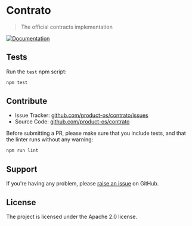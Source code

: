 # Contrato

> The official contracts implementation

[![Documentation](https://github.com/product-os/contrato/actions/workflows/docs.yml/badge.svg)](https://balena-io.github.io/contrato/modules/contrato.html)

## Tests

Run the `test` npm script:

```sh
npm test
```

## Contribute

- Issue Tracker: [github.com/product-os/contrato/issues](https://github.com/balena-io/contrato/issues)
- Source Code: [github.com/product-os/contrato](https://github.com/balena-io/contrato)

Before submitting a PR, please make sure that you include tests, and that the
linter runs without any warning:

```sh
npm run lint
```

## Support

If you're having any problem, please [raise an
issue](https://github.com/balena-io/contrato/issues/new) on GitHub.

## License

The project is licensed under the Apache 2.0 license.
